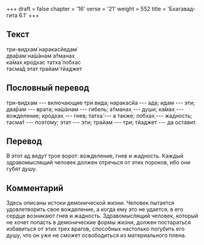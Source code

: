 +++
draft = false
chapter = '16'
verse = '21'
weight = 552
title = 'Бхагавад-гита 6.1'
+++
## Текст

три-видхам̇ наракасйедам̇  
два̄рам̇ на̄ш́анам а̄тманах̣  
ка̄мах̣ кродхас татха̄ лобхас  
тасма̄д этат трайам̇ тйаджет

## Пословный перевод

три-видхам --- включающие три вида; наракасйа --- ада; идам --- эти;
два̄рам --- врата; на̄ш́анам --- гибель; а̄тманах̣ --- души; ка̄мах̣ ---
вожделение; кродхах̣ --- гнев; татха̄ --- а также; лобхах̣ --- жадность;
тасма̄т --- поэтому; этат --- эти; трайам --- три; тйаджет --- да
оставит.

## Перевод

В этот ад ведут трое ворот: вожделение, гнев и жадность. Каждый
здравомыслящий человек должен отречься от этих пороков, ибо они губят
душу.

## Комментарий

Здесь описаны истоки демонической жизни. Человек пытается удовлетворить
свое вожделение, а когда ему это не удается, в его сердце возникают гнев
и жадность. Здравомыслящий человек, который не хочет попасть в
демонические формы жизни, должен постараться избавиться от этих трех
врагов, способных настолько погубить его душу, что он уже не сможет
освободиться из материального плена.
